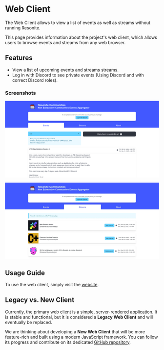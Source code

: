 # Web Client

The Web Client allows to view a list of events as well as streams without running Resonite.

This page provides information about the project's web client, which allows users to browse events and streams from any web browser.

## Features

*   View a list of upcoming events and streams streams.
*   Log in with Discord to see private events (Using Discord and with correct Discord roles).

### Screenshots

![Web client - Events](https://raw.githubusercontent.com/Resonite-Community-Projects/community_events.resonite/refs/heads/assets/Web%20client/events.webp)

![Web client - Streams](https://raw.githubusercontent.com/Resonite-Community-Projects/community_events.resonite/refs/heads/assets/Web%20client/streams.webp)

## Usage Guide

To use the web client, simply visit the [website](https://resonite-communities.com).

## Legacy vs. New Client

Currently, the primary web client is a simple, server-rendered application. It is stable and functional, but it is considered a **Legacy Web Client** and will eventually be replaced.

We are thinking about developing a **New Web Client** that will be more feature-rich and built using a modern JavaScript framework. You can follow its progress and contribute on its dedicated [GitHub repository](https://github.com/Resonite-Community-Projects/resonite-events-frontend).

